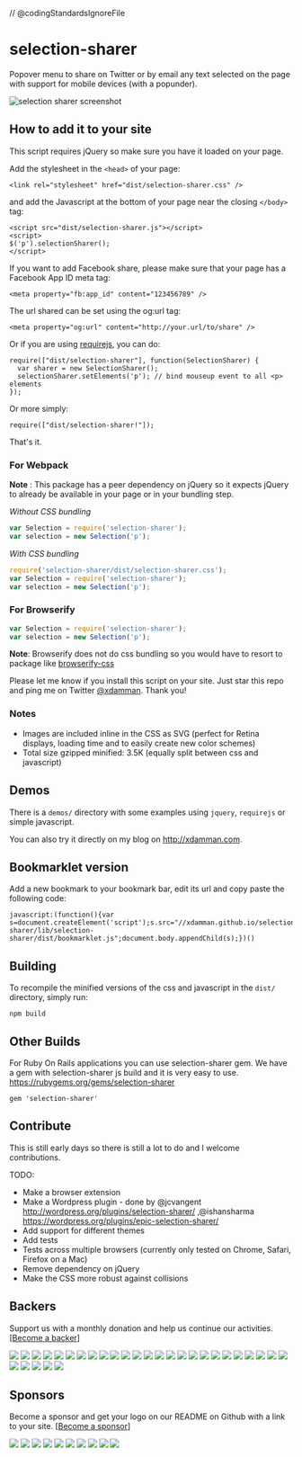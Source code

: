 // @codingStandardsIgnoreFile
# selection-sharer

Popover menu to share on Twitter or by email any text selected on the page with support for mobile devices (with a popunder).

![selection sharer screenshot](http://f.cl.ly/items/282u1E2K0C2K0i1W3P0G/selection-sharer-screenshot.png)
    
## How to add it to your site

This script requires jQuery so make sure you have it loaded on your page.

Add the stylesheet in the `<head>` of your page:

    <link rel="stylesheet" href="dist/selection-sharer.css" />
    
and add the Javascript at the bottom of your page near the closing `</body>` tag:

    <script src="dist/selection-sharer.js"></script>
    <script>
    $('p').selectionSharer();
	</script>

If you want to add Facebook share, please make sure that your page has a Facebook App ID meta tag:
    
    <meta property="fb:app_id" content="123456789" />

The url shared can be set using the og:url tag:

    <meta property="og:url" content="http://your.url/to/share" />


Or if you are using [requirejs](http://requirejs.org), you can do:


    require(["dist/selection-sharer"], function(SelectionSharer) {
      var sharer = new SelectionSharer();
      selectionSharer.setElements('p'); // bind mouseup event to all <p> elements
    });

Or more simply:

    require(["dist/selection-sharer!"]);

That's it.

### For Webpack
__Note__ : This package has a peer dependency on jQuery so it expects jQuery to
already be available in your page or in your bundling step.

*Without CSS bundling*

```js
var Selection = require('selection-sharer');
var selection = new Selection('p');
```

*With CSS bundling*

```js
require('selection-sharer/dist/selection-sharer.css');
var Selection = require('selection-sharer');
var selection = new Selection('p');
```

### For Browserify

```js
var Selection = require('selection-sharer');
var selection = new Selection('p');
```

__Note__: Browserify does not do css bundling so you would have to resort to package like
[browserify-css](https://www.npmjs.com/package/browserify-css)

Please let me know if you install this script on your site. Just star this repo and ping me on Twitter [@xdamman](https://twitter.com/intent/tweet?status=%40xdamman%20Thanks%20for%20http%3A%2F%2Fxdamman.github.io%2Fselection-sharer%20-%20It%20looks%20great%20on%20my%20site:%20). Thank you!

### Notes

- Images are included inline in the CSS as SVG (perfect for Retina displays, loading time and to easily create new color schemes)
- Total size gzipped minified: 3.5K (equally split between css and javascript)

## Demos

There is a `demos/` directory with some examples using `jquery`, `requirejs` or simple javascript. 

You can also try it directly on my blog on http://xdamman.com.


## Bookmarklet version

Add a new bookmark to your bookmark bar, edit its url and copy paste the following code:

    javascript:(function(){var s=document.createElement('script');s.src="//xdamman.github.io/selection-sharer/lib/selection-sharer/dist/bookmarklet.js";document.body.appendChild(s);})()


## Building

To recompile the minified versions of the css and javascript in the `dist/` directory, simply run:

    npm build

## Other Builds
For Ruby On Rails applications you can use selection-sharer gem. We have a gem with selection-sharer js build and it is very easy to use.
https://rubygems.org/gems/selection-sharer

	gem 'selection-sharer'

## Contribute

This is still early days so there is still a lot to do and I welcome contributions. 

TODO:

- Make a browser extension
- Make a Wordpress plugin - done by @jcvangent http://wordpress.org/plugins/selection-sharer/ ,@ishansharma https://wordpress.org/plugins/epic-selection-sharer/
- Add support for different themes
- Add tests
- Tests across multiple browsers (currently only tested on Chrome, Safari, Firefox on a Mac)
- Remove dependency on jQuery
- Make the CSS more robust against collisions


## Backers

Support us with a monthly donation and help us continue our activities. [[Become a backer](https://opencollective.com/selection-sharer#backer)]

<a href="https://opencollective.com/selection-sharer/backer/0/website" target="_blank"><img src="https://opencollective.com/selection-sharer/backer/0/avatar.svg"></a>
<a href="https://opencollective.com/selection-sharer/backer/1/website" target="_blank"><img src="https://opencollective.com/selection-sharer/backer/1/avatar.svg"></a>
<a href="https://opencollective.com/selection-sharer/backer/2/website" target="_blank"><img src="https://opencollective.com/selection-sharer/backer/2/avatar.svg"></a>
<a href="https://opencollective.com/selection-sharer/backer/3/website" target="_blank"><img src="https://opencollective.com/selection-sharer/backer/3/avatar.svg"></a>
<a href="https://opencollective.com/selection-sharer/backer/4/website" target="_blank"><img src="https://opencollective.com/selection-sharer/backer/4/avatar.svg"></a>
<a href="https://opencollective.com/selection-sharer/backer/5/website" target="_blank"><img src="https://opencollective.com/selection-sharer/backer/5/avatar.svg"></a>
<a href="https://opencollective.com/selection-sharer/backer/6/website" target="_blank"><img src="https://opencollective.com/selection-sharer/backer/6/avatar.svg"></a>
<a href="https://opencollective.com/selection-sharer/backer/7/website" target="_blank"><img src="https://opencollective.com/selection-sharer/backer/7/avatar.svg"></a>
<a href="https://opencollective.com/selection-sharer/backer/8/website" target="_blank"><img src="https://opencollective.com/selection-sharer/backer/8/avatar.svg"></a>
<a href="https://opencollective.com/selection-sharer/backer/9/website" target="_blank"><img src="https://opencollective.com/selection-sharer/backer/9/avatar.svg"></a>
<a href="https://opencollective.com/selection-sharer/backer/10/website" target="_blank"><img src="https://opencollective.com/selection-sharer/backer/10/avatar.svg"></a>
<a href="https://opencollective.com/selection-sharer/backer/11/website" target="_blank"><img src="https://opencollective.com/selection-sharer/backer/11/avatar.svg"></a>
<a href="https://opencollective.com/selection-sharer/backer/12/website" target="_blank"><img src="https://opencollective.com/selection-sharer/backer/12/avatar.svg"></a>
<a href="https://opencollective.com/selection-sharer/backer/13/website" target="_blank"><img src="https://opencollective.com/selection-sharer/backer/13/avatar.svg"></a>
<a href="https://opencollective.com/selection-sharer/backer/14/website" target="_blank"><img src="https://opencollective.com/selection-sharer/backer/14/avatar.svg"></a>
<a href="https://opencollective.com/selection-sharer/backer/15/website" target="_blank"><img src="https://opencollective.com/selection-sharer/backer/15/avatar.svg"></a>
<a href="https://opencollective.com/selection-sharer/backer/16/website" target="_blank"><img src="https://opencollective.com/selection-sharer/backer/16/avatar.svg"></a>
<a href="https://opencollective.com/selection-sharer/backer/17/website" target="_blank"><img src="https://opencollective.com/selection-sharer/backer/17/avatar.svg"></a>
<a href="https://opencollective.com/selection-sharer/backer/18/website" target="_blank"><img src="https://opencollective.com/selection-sharer/backer/18/avatar.svg"></a>
<a href="https://opencollective.com/selection-sharer/backer/19/website" target="_blank"><img src="https://opencollective.com/selection-sharer/backer/19/avatar.svg"></a>
<a href="https://opencollective.com/selection-sharer/backer/20/website" target="_blank"><img src="https://opencollective.com/selection-sharer/backer/20/avatar.svg"></a>
<a href="https://opencollective.com/selection-sharer/backer/21/website" target="_blank"><img src="https://opencollective.com/selection-sharer/backer/21/avatar.svg"></a>
<a href="https://opencollective.com/selection-sharer/backer/22/website" target="_blank"><img src="https://opencollective.com/selection-sharer/backer/22/avatar.svg"></a>
<a href="https://opencollective.com/selection-sharer/backer/23/website" target="_blank"><img src="https://opencollective.com/selection-sharer/backer/23/avatar.svg"></a>
<a href="https://opencollective.com/selection-sharer/backer/24/website" target="_blank"><img src="https://opencollective.com/selection-sharer/backer/24/avatar.svg"></a>
<a href="https://opencollective.com/selection-sharer/backer/25/website" target="_blank"><img src="https://opencollective.com/selection-sharer/backer/25/avatar.svg"></a>
<a href="https://opencollective.com/selection-sharer/backer/26/website" target="_blank"><img src="https://opencollective.com/selection-sharer/backer/26/avatar.svg"></a>
<a href="https://opencollective.com/selection-sharer/backer/27/website" target="_blank"><img src="https://opencollective.com/selection-sharer/backer/27/avatar.svg"></a>
<a href="https://opencollective.com/selection-sharer/backer/28/website" target="_blank"><img src="https://opencollective.com/selection-sharer/backer/28/avatar.svg"></a>
<a href="https://opencollective.com/selection-sharer/backer/29/website" target="_blank"><img src="https://opencollective.com/selection-sharer/backer/29/avatar.svg"></a>


## Sponsors

Become a sponsor and get your logo on our README on Github with a link to your site. [[Become a sponsor](https://opencollective.com/selection-sharer#sponsor)]

<a href="https://opencollective.com/selection-sharer/sponsor/0/website" target="_blank"><img src="https://opencollective.com/selection-sharer/sponsor/0/avatar.svg"></a>
<a href="https://opencollective.com/selection-sharer/sponsor/1/website" target="_blank"><img src="https://opencollective.com/selection-sharer/sponsor/1/avatar.svg"></a>
<a href="https://opencollective.com/selection-sharer/sponsor/2/website" target="_blank"><img src="https://opencollective.com/selection-sharer/sponsor/2/avatar.svg"></a>
<a href="https://opencollective.com/selection-sharer/sponsor/3/website" target="_blank"><img src="https://opencollective.com/selection-sharer/sponsor/3/avatar.svg"></a>
<a href="https://opencollective.com/selection-sharer/sponsor/4/website" target="_blank"><img src="https://opencollective.com/selection-sharer/sponsor/4/avatar.svg"></a>
<a href="https://opencollective.com/selection-sharer/sponsor/5/website" target="_blank"><img src="https://opencollective.com/selection-sharer/sponsor/5/avatar.svg"></a>
<a href="https://opencollective.com/selection-sharer/sponsor/6/website" target="_blank"><img src="https://opencollective.com/selection-sharer/sponsor/6/avatar.svg"></a>
<a href="https://opencollective.com/selection-sharer/sponsor/7/website" target="_blank"><img src="https://opencollective.com/selection-sharer/sponsor/7/avatar.svg"></a>
<a href="https://opencollective.com/selection-sharer/sponsor/8/website" target="_blank"><img src="https://opencollective.com/selection-sharer/sponsor/8/avatar.svg"></a>
<a href="https://opencollective.com/selection-sharer/sponsor/9/website" target="_blank"><img src="https://opencollective.com/selection-sharer/sponsor/9/avatar.svg"></a>


